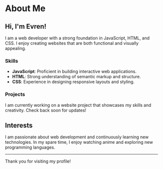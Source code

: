 # About Me

## Hi, I'm Evren!

I am a web developer with a strong foundation in JavaScript, HTML, and CSS. I enjoy creating websites that are both functional and visually appealing.

### Skills

- **JavaScript**: Proficient in building interactive web applications.
- **HTML**: Strong understanding of semantic markup and structure.
- **CSS**: Experience in designing responsive layouts and styling.

### Projects

I am currently working on a website project that showcases my skills and creativity. Check back soon for updates!

## Interests

I am passionate about web development and continuously learning new technologies. In my spare time, I enjoy watching anime and exploring new programming languages.

---

Thank you for visiting my profile!
